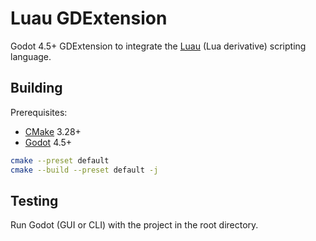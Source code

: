 # Luau GDExtension

Godot 4.5+ GDExtension to integrate the [Luau](https://luau.org/) (Lua
derivative) scripting language.

## Building

Prerequisites:

- [CMake](https://cmake.org/) 3.28+
- [Godot](https://godotengine.org) 4.5+

```bash
cmake --preset default
cmake --build --preset default -j
```

## Testing

Run Godot (GUI or CLI) with the project in the root directory.
